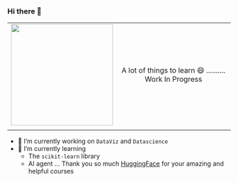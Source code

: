 ### Hi there 👋


|                  |                 |
| :--------------- |:---------------:|
| <img src="https://github.com/user-attachments/assets/bde9bc5f-f123-4f5a-ae3a-801163044bc2" width="230"/> | A lot of things to learn 😄 .......... Work In Progress |
|                  |                 |



    
- 🔭 I’m currently working on `DataViz` and `Datascience`
- 🌱 I’m currently learning
  - The `scikit-learn` library
  - AI agent ... Thank you so much [HuggingFace](https://huggingface.co/) for your amazing and helpful courses
<!--
**MaryleneH/MaryleneH** is a ✨ _special_ ✨ repository because its `README.md` (this file) appears on your GitHub profile.

Here are some ideas to get you started:


- 🌱 I’m currently learning ...
- 👯 I’m looking to collaborate on ...
- 🤔 I’m looking for help with ...
- 💬 Ask me about ...
- 📫 How to reach me: ...
- 😄 Pronouns: ...
- ⚡ Fun fact: ...
-->
